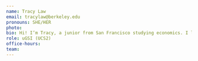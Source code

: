 ```yaml
---
name: Tracy Law
email: tracylaw@berkeley.edu
pronouns: SHE/HER
photo: 
bio: Hi! I’m Tracy, a junior from San Francisco studying economics. I love trying new foods (especially sweets), reading for fun and all things Disney! Exited to meet you all!!!
role: uGSI (UCS2)
office-hours: 
team:
---
```

